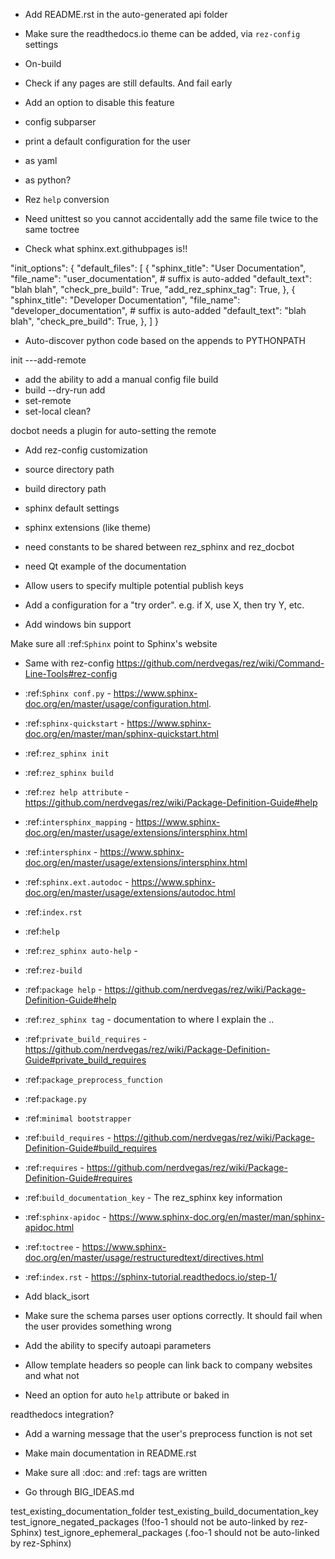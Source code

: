 - Add README.rst in the auto-generated api folder
- Make sure the readthedocs.io theme can be added, via ``rez-config`` settings

- On-build
 - Check if any pages are still defaults. And fail early
  - Add an option to disable this feature

- config subparser
 - print a default configuration for the user
  - as yaml
  - as python?


- Rez ``help`` conversion

- Need unittest so you cannot accidentally add the same file twice to the same toctree


- Check what sphinx.ext.githubpages is!!


"init_options": {
	"default_files": [
		{
			"sphinx_title": "User Documentation",
			"file_name": "user_documentation",  # suffix is auto-added
			"default_text": "blah blah",
			"check_pre_build": True,
			"add_rez_sphinx_tag": True,
		},
		{
			"sphinx_title": "Developer Documentation",
			"file_name": "developer_documentation",  # suffix is auto-added
			"default_text": "blah blah",
			"check_pre_build": True,
		},
	]
}

- Auto-discover python code based on the appends to PYTHONPATH

init
 ---add-remote
 - add the ability to add a manual config file
build
 - build --dry-run
add
 - set-remote
 - set-local
clean?

docbot needs a plugin for auto-setting the remote

- Add rez-config customization
 - source directory path
 - build directory path
 - sphinx default settings
 - sphinx extensions (like theme)

- need constants to be shared between rez_sphinx and rez_docbot
- need Qt example of the documentation

- Allow users to specify multiple potential publish keys
 - Add a configuration for a "try order". e.g. if X, use X, then try Y, etc.

- Add windows bin support

Make sure all :ref:`Sphinx` point to Sphinx's website
 - Same with rez-config https://github.com/nerdvegas/rez/wiki/Command-Line-Tools#rez-config
 - :ref:`Sphinx conf.py` - https://www.sphinx-doc.org/en/master/usage/configuration.html.
 - :ref:`sphinx-quickstart` - https://www.sphinx-doc.org/en/master/man/sphinx-quickstart.html
 - :ref:`rez_sphinx init`
 - :ref:`rez_sphinx build`
 - :ref:`rez help attribute` - https://github.com/nerdvegas/rez/wiki/Package-Definition-Guide#help
 - :ref:`intersphinx_mapping` - https://www.sphinx-doc.org/en/master/usage/extensions/intersphinx.html
 - :ref:`intersphinx` - https://www.sphinx-doc.org/en/master/usage/extensions/intersphinx.html
 - :ref:`sphinx.ext.autodoc` - https://www.sphinx-doc.org/en/master/usage/extensions/autodoc.html
 - :ref:`index.rst`
 - :ref:`help`
 - :ref:`rez_sphinx auto-help` - 
 - :ref:`rez-build`
 - :ref:`package help` - https://github.com/nerdvegas/rez/wiki/Package-Definition-Guide#help
 - :ref:`rez_sphinx tag` - documentation to where I explain the ..
 - :ref:`private_build_requires` - https://github.com/nerdvegas/rez/wiki/Package-Definition-Guide#private_build_requires
 - :ref:`package_preprocess_function`
 - :ref:`package.py`
 - :ref:`minimal bootstrapper`
 - :ref:`build_requires` - https://github.com/nerdvegas/rez/wiki/Package-Definition-Guide#build_requires
 - :ref:`requires` - https://github.com/nerdvegas/rez/wiki/Package-Definition-Guide#requires
 - :ref:`build_documentation_key` - The rez_sphinx key information
 - :ref:`sphinx-apidoc` - https://www.sphinx-doc.org/en/master/man/sphinx-apidoc.html
 - :ref:`toctree` - https://www.sphinx-doc.org/en/master/usage/restructuredtext/directives.html
 - :ref:`index.rst` - https://sphinx-tutorial.readthedocs.io/step-1/

- Add black_isort

- Make sure the schema parses user options correctly. It should fail when the user provides something wrong

- Add the ability to specify autoapi parameters

- Allow template headers so people can link back to company websites and what not
- Need an option for auto ``help`` attribute or baked in

readthedocs integration?

- Add a warning message that the user's preprocess function is not set

- Make main documentation in README.rst

- Make sure all :doc: and :ref: tags are written

- Go through BIG_IDEAS.md


test_existing_documentation_folder
test_existing_build_documentation_key
test_ignore_negated_packages (!foo-1 should not be auto-linked by rez-Sphinx)
test_ignore_ephemeral_packages (.foo-1 should not be auto-linked by rez-Sphinx)
